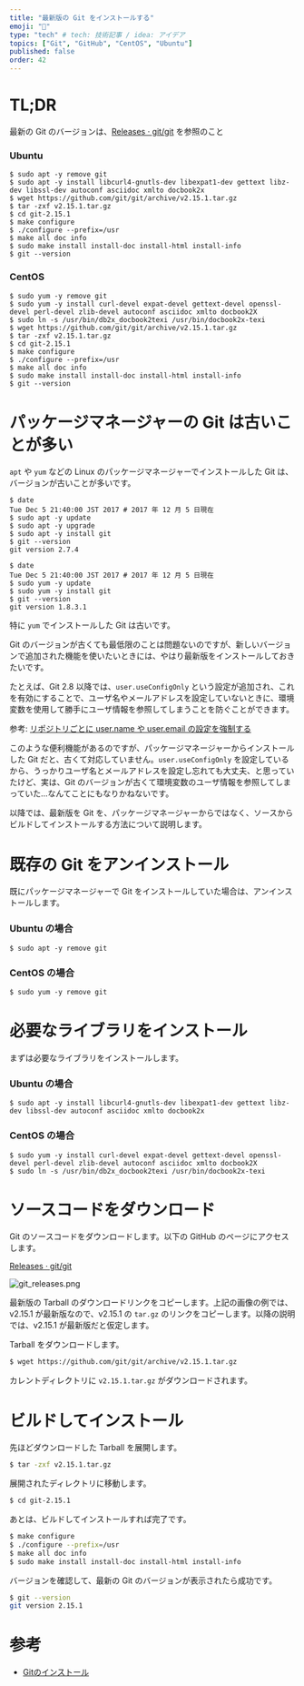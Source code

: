 ```yaml
---
title: "最新版の Git をインストールする"
emoji: "📑"
type: "tech" # tech: 技術記事 / idea: アイデア
topics: ["Git", "GitHub", "CentOS", "Ubuntu"]
published: false
order: 42
---
```


# TL;DR
最新の Git のバージョンは、[Releases · git/git](https://github.com/git/git/releases) を参照のこと

### Ubuntu

```bash:Ubuntu
$ sudo apt -y remove git
$ sudo apt -y install libcurl4-gnutls-dev libexpat1-dev gettext libz-dev libssl-dev autoconf asciidoc xmlto docbook2x
$ wget https://github.com/git/git/archive/v2.15.1.tar.gz
$ tar -zxf v2.15.1.tar.gz
$ cd git-2.15.1
$ make configure
$ ./configure --prefix=/usr
$ make all doc info
$ sudo make install install-doc install-html install-info
$ git --version
```

### CentOS

```bash:CentOS
$ sudo yum -y remove git
$ sudo yum -y install curl-devel expat-devel gettext-devel openssl-devel perl-devel zlib-devel autoconf asciidoc xmlto docbook2X
$ sudo ln -s /usr/bin/db2x_docbook2texi /usr/bin/docbook2x-texi
$ wget https://github.com/git/git/archive/v2.15.1.tar.gz
$ tar -zxf v2.15.1.tar.gz
$ cd git-2.15.1
$ make configure
$ ./configure --prefix=/usr
$ make all doc info
$ sudo make install install-doc install-html install-info
$ git --version
```

# パッケージマネージャーの Git は古いことが多い
`apt` や `yum` などの Linux のパッケージマネージャーでインストールした Git は、バージョンが古いことが多いです。

```bash:Ubuntu16.04
$ date
Tue Dec 5 21:40:00 JST 2017 # 2017 年 12 月 5 日現在
$ sudo apt -y update
$ sudo apt -y upgrade
$ sudo apt -y install git
$ git --version
git version 2.7.4
```

```bash:CentOS7
$ date
Tue Dec 5 21:40:00 JST 2017 # 2017 年 12 月 5 日現在
$ sudo yum -y update
$ sudo yum -y install git
$ git --version
git version 1.8.3.1
```

特に `yum` でインストールした Git は古いです。

Git のバージョンが古くても最低限のことは問題ないのですが、新しいバージョンで追加された機能を使いたいときには、やはり最新版をインストールしておきたいです。

たとえば、Git 2.8 以降では、`user.useConfigOnly` という設定が追加され、これを有効にすることで、ユーザ名やメールアドレスを設定していないときに、環境変数を使用して勝手にユーザ情報を参照してしまうことを防ぐことができます。

参考: [リポジトリごとに user.name や user.email の設定を強制する](https://qiita.com/uasi/items/a340bb487ec07caac799)

このような便利機能があるのですが、パッケージマネージャーからインストールした Git だと、古くて対応していません。`user.useConfigOnly` を設定しているから、うっかりユーザ名とメールアドレスを設定し忘れても大丈夫、と思っていたけど、実は、Git のバージョンが古くて環境変数のユーザ情報を参照してしまっていた…なんてことにもなりかねないです。

以降では、最新版を Git を、パッケージマネージャーからではなく、ソースからビルドしてインストールする方法について説明します。

# 既存の Git をアンインストール
既にパッケージマネージャーで Git をインストールしていた場合は、アンインストールします。

### Ubuntu の場合

```bash:Ubuntu
$ sudo apt -y remove git
```

### CentOS の場合

```bash:CentOS
$ sudo yum -y remove git
```

# 必要なライブラリをインストール
まずは必要なライブラリをインストールします。

### Ubuntu の場合

```bash:Ubuntu
$ sudo apt -y install libcurl4-gnutls-dev libexpat1-dev gettext libz-dev libssl-dev autoconf asciidoc xmlto docbook2x
```

### CentOS の場合

```bash:CentOS
$ sudo yum -y install curl-devel expat-devel gettext-devel openssl-devel perl-devel zlib-devel autoconf asciidoc xmlto docbook2X
$ sudo ln -s /usr/bin/db2x_docbook2texi /usr/bin/docbook2x-texi
```

# ソースコードをダウンロード
Git のソースコードをダウンロードします。以下の GitHub のページにアクセスします。

[Releases · git/git](https://github.com/git/git/releases)

![git_releases.png](https://qiita-image-store.s3.amazonaws.com/0/113895/8c941712-7121-6c79-0c82-0af1147979cc.png)

最新版の Tarball のダウンロードリンクをコピーします。上記の画像の例では、v2.15.1 が最新版なので、v2.15.1 の `tar.gz` のリンクをコピーします。以降の説明では、v2.15.1 が最新版だと仮定します。

Tarball をダウンロードします。

```bash
$ wget https://github.com/git/git/archive/v2.15.1.tar.gz
```

カレントディレクトリに `v2.15.1.tar.gz` がダウンロードされます。

# ビルドしてインストール
先ほどダウンロードした Tarball を展開します。

```bash
$ tar -zxf v2.15.1.tar.gz
```

展開されたディレクトリに移動します。

```bash
$ cd git-2.15.1
```

あとは、ビルドしてインストールすれば完了です。

```bash
$ make configure
$ ./configure --prefix=/usr
$ make all doc info
$ sudo make install install-doc install-html install-info
```

バージョンを確認して、最新の Git のバージョンが表示されたら成功です。

```bash
$ git --version
git version 2.15.1
```

# 参考
* [Gitのインストール](https://git-scm.com/book/ja/v2/%E4%BD%BF%E3%81%84%E5%A7%8B%E3%82%81%E3%82%8B-Git%E3%81%AE%E3%82%A4%E3%83%B3%E3%82%B9%E3%83%88%E3%83%BC%E3%83%AB)
